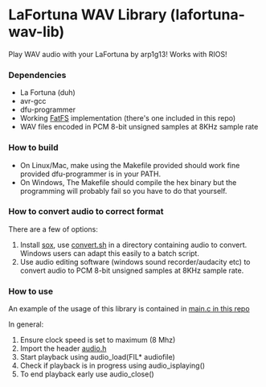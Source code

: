 # LaFortuna WAV Library (lafortuna-wav-lib)
Play WAV audio with your LaFortuna by arp1g13! Works with RIOS!

### Dependencies
* La Fortuna (duh)
* avr-gcc
* dfu-programmer
* Working [FatFS](http://elm-chan.org/fsw/ff/00index_e.html) implementation (there's one included in this repo)
* WAV files encoded in PCM 8-bit unsigned samples at 8KHz sample rate

### How to build
* On Linux/Mac, make using the Makefile provided should work fine provided dfu-programmer is in your PATH.
* On Windows, The Makefile should compile the hex binary but the programming will probably fail so you have to do that yourself.

### How to convert audio to correct format
There are a few of options:

1. Install [sox](http://sox.sourceforge.net/), use [convert.sh](convert.sh) in a directory containing audio to convert. Windows users can adapt this easily to a batch script.
2. Use audio editing software (windows sound recorder/audacity etc) to convert audio to PCM 8-bit unsigned samples at 8KHz sample rate.


### How to use 
An example of the usage of this library is contained in [main.c in this repo](main.c)

In general:

1. Ensure clock speed is set to maximum (8 Mhz)
2. Import the header [audio.h](audio.h)
3. Start playback using audio_load(FIL* audiofile)
4. Check if playback is in progress using audio_isplaying()
5. To end playback early use audio_close()

